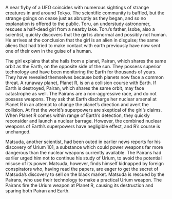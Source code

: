 <!-- Warning from Space (1956) -->

A near flyby of a UFO coincides with numerous sightings of strange creatures in and around Tokyo. The scientific community is baffled, but the strange goings on cease just as abruptly as they began, and so no explanation is offered to the public. Toru, an understudy astronomer, rescues a half-dead girl from a nearby lake. Toru’s father, Isobe, also a scientist, quickly discovers that the girl is abnormal and possibly not human. He arrives at the conclusion that the girl is an alien in disguise; the same aliens that had tried to make contact with earth previously have now sent one of their own in the guise of a human.

The girl explains that she hails from a planet, Pairan, which shares the same orbit as the Earth, on the opposite side of the sun. They possess superior technology and have been monitoring the Earth for thousands of years. They have revealed themselves because both planets now face a common threat. A runaway planet, Planet R, is on a collision course with Earth. If Earth is destroyed, Pairan, which shares the same orbit, may face catastrophe as well. The Pairans are a non-aggressive race, and do not possess weapons. They ask that Earth discharge her nuclear arsenal at Planet R in an attempt to change the planet’s direction and avert the collision. At first the world’s superpowers are skeptical of the girl’s claims. When Planet R comes within range of Earth’s detection, they quickly reconsider and launch a nuclear barrage. However, the combined nuclear weapons of Earth’s superpowers have negligible effect, and R’s course is unchanged.

Matsuda, another scientist, had been outed in earlier news reports for his discovery of Urium 101, a substance which could power weapons far more dangerous than the nuclear weapons currently available. The Pairans had earlier urged him not to continue his study of Urium, to avoid the potential misuse of its power. Matsuda, however, finds himself kidnapped by foreign conspirators who, having read the papers, are eager to get the secret of Matsuda’s discovery to sell on the black market. Matsuda is rescued by the Pairans, who use their technology to make a practical Urium weapon. The Pairans fire the Urium weapon at Planet R, causing its destruction and sparing both Pairan and Earth.